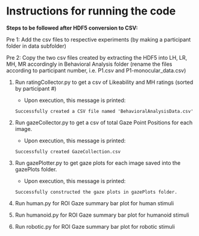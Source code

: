 # Instructions for running the code

**Steps to be followed after HDF5 conversion to CSV:**

Pre 1: Add the csv files to respective experiments (by making a participant folder in data subfolder)

Pre 2: Copy the two csv files created by extracting the HDF5 into LH, LR, MH, MR accordingly in Behavioral Analysis folder (rename the files according to participant number, i.e. P1.csv and P1-monocular_data.csv)


1. Run ratingCollector.py to get a csv of Likeability and MH ratings (sorted by participant #)
      - Upon execution, this message is printed:  
      ```
      Successfully created a CSV file named 'BehavioralAnalysisData.csv'
      ```
      
2. Run gazeCollector.py to get a csv of total Gaze Point Positions for each image.
      - Upon execution, this message is printed:  
      ```
      Successfully created GazeCollection.csv      
      ```
3. Run gazePlotter.py to get gaze plots for each image saved into the gazePlots folder.
      - Upon execution, this message is printed:  
      ```
      Successfully constructed the gaze plots in gazePlots folder.     
      ```
4. Run human.py for ROI Gaze summary bar plot for human stimuli

5. Run humanoid.py for ROI Gaze summary bar plot for humanoid stimuli

6. Run robotic.py for ROI Gaze summary bar plot for robotic stimuli
